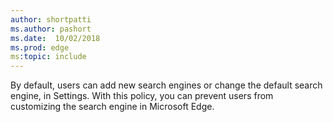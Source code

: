 ```yaml
---
author: shortpatti
ms.author: pashort
ms.date:  10/02/2018
ms.prod: edge
ms:topic: include
---
```


By default, users can add new search engines or change the default search engine, in Settings. With this policy, you can prevent users from customizing the search engine in Microsoft Edge. 